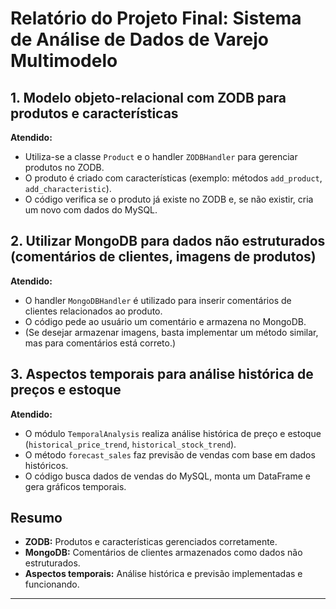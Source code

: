 # Relatório do Projeto Final: Sistema de Análise de Dados de Varejo Multimodelo

## 1. Modelo objeto-relacional com ZODB para produtos e características

**Atendido:**

- Utiliza-se a classe `Product` e o handler `ZODBHandler` para gerenciar produtos no ZODB.
- O produto é criado com características (exemplo: métodos `add_product`, `add_characteristic`).
- O código verifica se o produto já existe no ZODB e, se não existir, cria um novo com dados do MySQL.

## 2. Utilizar MongoDB para dados não estruturados (comentários de clientes, imagens de produtos)

**Atendido:**

- O handler `MongoDBHandler` é utilizado para inserir comentários de clientes relacionados ao produto.
- O código pede ao usuário um comentário e armazena no MongoDB.
- (Se desejar armazenar imagens, basta implementar um método similar, mas para comentários está correto.)

## 3. Aspectos temporais para análise histórica de preços e estoque

**Atendido:**

- O módulo `TemporalAnalysis` realiza análise histórica de preço e estoque (`historical_price_trend`, `historical_stock_trend`).
- O método `forecast_sales` faz previsão de vendas com base em dados históricos.
- O código busca dados de vendas do MySQL, monta um DataFrame e gera gráficos temporais.

## Resumo

- **ZODB:** Produtos e características gerenciados corretamente.
- **MongoDB:** Comentários de clientes armazenados como dados não estruturados.
- **Aspectos temporais:** Análise histórica e previsão implementadas e funcionando.

---


